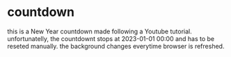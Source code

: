 # countdown
this is a New Year countdown made following a Youtube tutorial. 
unfortunatelly, the countdownt stops at 2023-01-01 00:00 and has to be reseted manually. 
the background changes everytime browser is refreshed.
